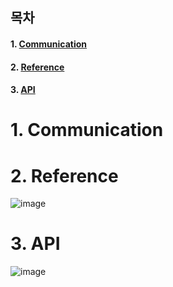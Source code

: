 ## 목차 

#### 1. [Communication](#Communication)
#### 2. [Reference](#Reference)
#### 3. [API](#API)

# 1. Communication

# 2. Reference

![image](https://github.com/jingom368/Team_Project_Spring/assets/67932739/d8d856bf-dd0b-4bbd-bad4-72fcf6aa8ed0)

# 3. API

![image](https://github.com/jingom368/Team_Project_Spring/assets/67932739/ac6496b7-6364-46ef-8376-640b0ce4599a)
